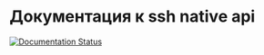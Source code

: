 # Документация к ssh native api

[![Documentation Status](https://readthedocs.org/projects/ssh-1c-docs/badge/?version=latest)](https://1c-rpc-docs.readthedocs.io/ru/latest/?badge=latest)
